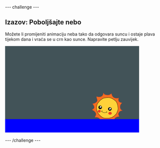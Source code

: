 \--- challenge \---

## Izazov: Poboljšajte nebo

Možete li promijeniti animaciju neba tako da odgovara suncu i ostaje plava tijekom dana i vraća se u crn kao sunce. Napravite petlju zauvijek.

![screenshot](images/sunrise-sky-challenge.png)

\--- /challenge \---